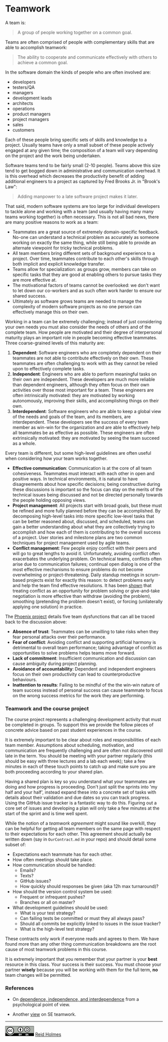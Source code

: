 # Teamwork

A team is:

> A group of people working together on a common goal.

Teams are often comprised of people with complementary skills that are able to accomplish teamwork:

> The ability to cooperate and communicate effectively with others to achieve a common goal.

In the software domain the kinds of people who are often involved are:

* developers
* testers/QA
* managers
* development leads
* architects
* operations
* product managers
* project managers
* sales
* customers

Each of these people bring specific sets of skills and knowledge to a project. Usually teams have only a small subset of these people actively engaged at any given time; the composition of a team will vary depending on the project and the work being undertaken.

Software teams tend to be fairly small (2-10 people). Teams above this size tend to get bogged down in administrative and communication overhead. It is this overhead which decreases the productivity benefit of adding additional engineers to a project as captured by Fred Brooks Jr. in "Brook's Law":

> Adding manpower to a late software project makes it later.

That said, modern software systems are too large for individual developers to tackle alone and working with a team (and usually having many many teams working together) is often necessary. This is not all bad news, there are many positive reasons to work as a team:

* Teammates are a great source of extremely domain-specific feedback. No-one can understand a technical problem as accurately as someone working on exactly the same thing, while still being able to provide an alternate viewpoint for tricky technical problems.
* All team members bring different sets of background experience to a project. Over time, teammates contribute to each other's skills through both implicit and explicit knowledge transfer.
* Teams allow for specialization: as groups grow, members can take on specific tasks that they are good at enabling others to pursue tasks they are more effective at.
* The motivational factors of teams cannot be overlooked: we don't want to let down our co-workers and as such often work harder to ensure our shared success.
* Ultimately as software grows teams are needed to manage the complexity of modern software projects as no one person can effectively manage this on their own.

Working in a team can be extremely challenging; instead of just considering your own needs you must also consider the needs of others and of the complete team. How people are motivated and their degree of interpersonal maturity plays an important role in people becoming effective teammates. Three coarse-grained levels of this maturity are:

1. **Dependent**: Software engineers who are completely dependent on their teammates are not able to contribute effectively on their own. These teammates are often challenging to work with as they cannot be relied upon to effectively complete tasks.
1. **Independent**: Engineers who are able to perform meaningful tasks on their own are independent. These developers are much more reliable than dependent engineers, although they often focus on their own activities over those most important for a team. These engineers are often intrinsically motivated: they are motivated by working autonomously, improving their skills, and accomplishing things on their own.
1. **Interdependent**: Software engineers who are able to keep a global view of the needs and goals of the team, and its members, are interdependent. These developers see the success of every team member as win-win for the organization and are able to effectively help all teammates be as effective as possible. These engineers are often extrinsically motivated: they are motivated by seeing the team succeed as a whole.

<!--
Important to remember teammates motivations for contributing:

https://leif.me/2017/01/self-determination-theory-understanding-human-motivation-for-fun-and-profit/

For software engineers 

* Competence
* Relatedness
* Autonomy
-->

<!--
Properties of effective teamwork

* consistency
* respect
* inclusion
* honesty
-->

Every team is different, but some high-level guidelines are often useful when considering how your team works together.

* **Effective communication**: Communication is at the core of all team cohesiveness. Teammates must interact with each other in open and positive ways. In technical environments, it is natural to have disagreements about how specific decisions; being constructive during these discussions is important so the focus can stay on the merits of the technical issues being discussed and not be directed personally towards the people holding opposing views.
* **Project management**: All projects start with broad goals, but these must be refined and more fully planned before they can be accomplished. By decomposing high-level tasks into more specific low-level tasks that can be better reasoned about, discussed, and scheduled, teams can gain a better understanding about what they are collectively trying to accomplish and how each of them is contributing to the overall success of a project. User stories and milestone plans are two common techniques for project management used by agile teams.
* **Conflict management**: Few people enjoy conflict with their peers and will go to great lengths to avoid it. Unfortunately, avoiding conflict often exacerbates the underlying problem. On technical teams, conflicts often arise due to communication failures; continual open dialog is one of the most effective mechanisms to ensure problems do not become overwhelming or project-threatening. Daily standup meetings in scrum-based projects exist for exactly this reason: to detect problems early and help the team find effective resolutions. It has been [shown](http://dx.doi.org/10.1111/1540-5885.1550423) that treating conflict as an opportunity for problem solving or give-and-take negotiation is more effective than withdraw (avoiding the problem), smoothing (pretending the problem doesn't exist), or forcing (unilaterally applying one solution) in practice.

The [Phoenix project](https://www.amazon.ca/Phoenix-Project-DevOps-Helping-Business/dp/0988262509) details five team dysfunctions that can all be traced back to the discussion above:

* **Absence of trust**: Teammates can be unwilling to take risks when they fear personal attacks over their performance.
* **Fear of conflict**: Avoiding conflict and supporting artificial harmony is detrimental to overall team performance; taking advantage of conflict as opportunities to solve problems helps teams move forward.
* **Lack of commitment**: Insufficient communication and discussion can cause ambiguity during project planning.
* **Avoidance of accountability**: Dependent and independent engineers focus on their own productivity can lead to counterproductive behaviours.
* **Inattention to results**: Failing to be mindful of the the win-win nature of team success instead of personal success can cause teammate to focus on the wrong success metrics for the work they are performing.

### Teamwork and the course project

The course project represents a challenging development activity that must be completed in groups. To support this we provide the follow pieces of concrete advice based on past student experiences in the course.

It is extremely important to be clear about roles and responsibilities of each team member. Assumptions about scheduling, motivation, and communication are frequently challenging and are often not discovered until late in the term. You should be meeting with your partner regularly (this should be easy with three lectures and a lab each week); take a few minutes in each of these touch points to catch up and make sure you are both proceeding according to your shared plan.

Having a shared plan is key so you understand what your teammates are doing and how progress is proceeding. Don't just split the sprints into 'my half and your half', instead expand these into a concrete set of tasks with details about their validation and due dates so you can track progress. Using the GitHub issue tracker is a fantastic way to do this. Figuring out a core set of issues and developing a plan will only take a few minutes at the start of the sprint and is time well spent.

While the notion of a _teamwork agreement_ might sound like overkill, they can be helpful for getting all team members on the same page with respect to their expectations for each other. This agreement should actually be written down (say in ```OurContract.md``` in your repo) and should detail some subset of:

* Expectations each teammate has for each other.
* How often meetings should take place.
* How communication should be handled:
	* Emails?
	* Texts?
	* GitHub issues?
	* How quickly should responses be given (aka 12h max turnaround)? 	
* How should the version control system be used:
	* Frequent or infrequent pushes?
	* Branches or all on master?
* What development guidelines should be used:
	* What is your test strategy?
	* Can failing tests be committed or must they all always pass?
	* Should all commits be explicitly linked to issues in the issue tracker?
	* What is the high-level test strategy?

These contracts only work if everyone reads and agrees to them. We have found more than any other thing communication breakdowns are the root cause of most teamwork problems in this course.

It is extremely important that you remember that your partner is your **best** resource in this class. Your success is their success. You must choose your partner **wisely** because you will be working with them for the full term, **no** team changes will be permitted.

### References

* On [dependence, independence, and interdependence](https://carogiana.wordpress.com/personal-essays/dependence-independence-interdependence-codependence/) from a psychological point of view.


* Another [view](https://www.cs.purdue.edu/homes/bxd/307/Teamwork.pdf) on SE teamwork.

<!--
* Pres1: http://www.slideshare.net/ct231/teamwork-presentation-2012-15054766

* Pres2: http://www.slideshare.net/fdgiraldo/teamwork-in-software-engineering-projects

* Decision making: https://leif.me/2016/12/on-the-diffusion-of-innovations-how-new-ideas-spread/
-->

---
[![](figures/CCSA.png "Creative Commons: Attribution-ShareAlike")](https://creativecommons.org/licenses/by-sa/3.0/) [Reid Holmes](https://www.cs.ubc.ca/~rtholmes/)
